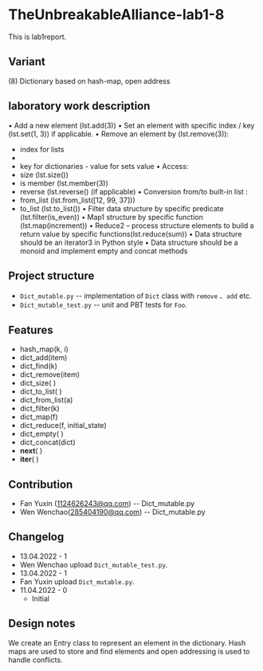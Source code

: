 # TheUnbreakableAlliance-lab1-8

This is lab1report.

## Variant

(8) Dictionary based on hash-map, open address

## laboratory work description

• Add a new element  (lst.add(3))
• Set an element with specific index / key (lst.set(1, 3)) if applicable.
• Remove an element by (lst.remove(3)):

- index for lists
- 
- key for dictionaries - value for sets value
• Access:
- size (lst.size())
- is member (lst.member(3))
- reverse (lst.reverse() (if applicable)
• Conversion from/to built-in list :
- from_list (lst.from_list([12, 99, 37]))
- to_list (lst.to_list())
• Filter data structure by specific predicate (lst.filter(is_even))
• Map1 structure by specific function (lst.map(increment))
• Reduce2 – process structure elements to build a return value by specific functions(lst.reduce(sum))
• Data structure should be an iterator3 in Python style
• Data structure should be a monoid and implement empty and concat methods

## Project structure

- `Dict_mutable.py` -- implementation of `Dict` class with `remove` 、`add` etc.
- `Dict_mutable_test.py` -- unit and PBT tests for `Foo`.

## Features

- hash_map(k, i)
- dict_add(item)
- dict_find(k)
- dict_remove(item)
- dict_size( )
- dict_to_list( )
- dict_from_list(a)
- dict_filter(k)
- dict_map(f)
- dict_reduce(f, initial_state)
- dict_empty( )
- dict_concat(dict)
- __next__( )
- __iter__( )

## Contribution

- Fan Yuxin (1124626243@qq.com) -- Dict_mutable.py
- Wen Wenchao(285404190@qq.com) -- Dict_mutable.py

## Changelog

- 13.04.2022 - 1
- Wen Wenchao upload `Dict_mutable_test.py`.
- 13.04.2022 - 1
- Fan Yuxin upload `Dict_mutable.py`.
- 11.04.2022 - 0
  - Initial

## Design notes

We create an Entry class to represent an element in the dictionary.
Hash maps are used to store and find elements and open addressing
 is used to handle conflicts.
